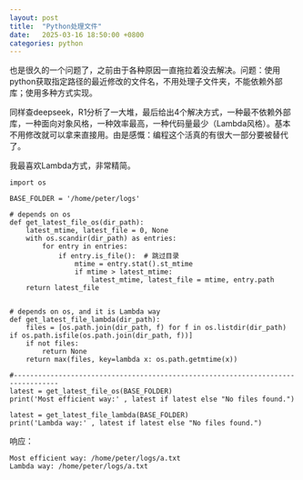 ```yaml
---
layout: post
title:  "Python处理文件"
date:   2025-03-16 18:50:00 +0800
categories: python
---
```


也是很久的一个问题了，之前由于各种原因一直拖拉着没去解决。问题：使用python获取指定路径的最近修改的文件名，不用处理子文件夹，不能依赖外部库；使用多种方式实现。

同样查deepseek，R1分析了一大堆，最后给出4个解决方式，一种最不依赖外部库，一种面向对象风格，一种效率最高，一种代码量最少（Lambda风格）。基本不用修改就可以拿来直接用。由是感慨：编程这个活真的有很大一部分要被替代了。

我最喜欢Lambda方式，非常精简。   

```
import os 

BASE_FOLDER = '/home/peter/logs'

# depends on os
def get_latest_file_os(dir_path):
    latest_mtime, latest_file = 0, None
    with os.scandir(dir_path) as entries:
        for entry in entries:
            if entry.is_file():  # 跳过目录
                mtime = entry.stat().st_mtime
                if mtime > latest_mtime:
                    latest_mtime, latest_file = mtime, entry.path
    return latest_file


# depends on os, and it is Lambda way
def get_latest_file_lambda(dir_path):
    files = [os.path.join(dir_path, f) for f in os.listdir(dir_path) if os.path.isfile(os.path.join(dir_path, f))]
    if not files:
        return None
    return max(files, key=lambda x: os.path.getmtime(x))

#---------------------------------------------------------------------------------
latest = get_latest_file_os(BASE_FOLDER)
print('Most efficient way:' , latest if latest else "No files found.")

latest = get_latest_file_lambda(BASE_FOLDER)
print('Lambda way:' , latest if latest else "No files found.")
```

响应： 
```
Most efficient way: /home/peter/logs/a.txt
Lambda way: /home/peter/logs/a.txt
```
 